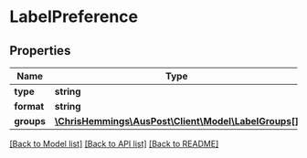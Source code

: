 # LabelPreference

## Properties
Name | Type | Description | Notes
------------ | ------------- | ------------- | -------------
**type** | **string** |  | [optional] 
**format** | **string** |  | [optional] 
**groups** | [**\ChrisHemmings\AusPost\Client\Model\LabelGroups[]**](LabelGroups.md) |  | [optional] 

[[Back to Model list]](../README.md#documentation-for-models) [[Back to API list]](../README.md#documentation-for-api-endpoints) [[Back to README]](../README.md)


